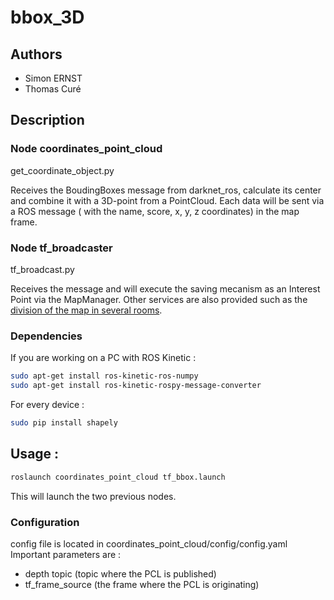 # bbox_3D

## Authors

- Simon ERNST
- Thomas Curé

## Description

### Node coordinates_point_cloud

get_coordinate_object.py

Receives the BoudingBoxes message from darknet_ros, calculate its center and combine it with a 3D-point from a PointCloud.
Each data will be sent via a ROS message ( with the name, score, x, y, z coordinates) in the map frame.

### Node tf_broadcaster

tf_broadcast.py

Receives the message and will execute the saving mecanism as an Interest Point via the MapManager.
Other services are also provided such as the [division of the map in several rooms](https://github.com/Robocup-Lyontech/bbox_3D/blob/master/Documentation%20d%C3%A9coupage%20de%20la%20map%20en%20pi%C3%A8ces.pdf).

### Dependencies
If you are working on a PC with ROS Kinetic :
```bash
sudo apt-get install ros-kinetic-ros-numpy
sudo apt-get install ros-kinetic-rospy-message-converter
```
For every device :
```bash
sudo pip install shapely
```

## Usage : 
```bash
roslaunch coordinates_point_cloud tf_bbox.launch
```
This will launch the two previous nodes.


### Configuration

config file is located in coordinates_point_cloud/config/config.yaml
Important parameters are : 
- depth topic (topic where the PCL is published)
- tf_frame_source (the frame where the PCL is originating)

